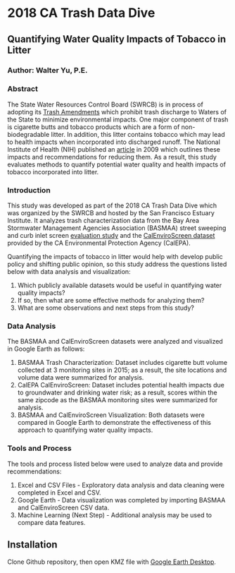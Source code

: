 # 2018 CA Trash Data Dive

## Quantifying Water Quality Impacts of Tobacco in Litter

### Author: Walter Yu, P.E.

### Abstract

The State Water Resources Control Board (SWRCB) is in process of adopting its [Trash Amendments](https://www.waterboards.ca.gov/water_issues/programs/stormwater/trash_implementation.html) which prohibit trash discharge to Waters of the State to minimize environmental impacts. One major component of trash is cigarette butts and tobacco products which are a form of non-biodegradable litter. In addition, this litter contains tobacco which may lead to health impacts when incorporated into discharged runoff. The National Institute of Health (NIH) published an [article](https://www.ncbi.nlm.nih.gov/pmc/articles/PMC2697937/) in 2009 which outlines these impacts and recommendations for reducing them. As a result, this study evaluates methods to quantify potential water quality and health impacts of tobacco incorporated into litter.

### Introduction

This study was developed as part of the 2018 CA Trash Data Dive which was organized by the SWRCB and hosted by the San Francisco Estuary Institute. It analyzes trash characterization data from the Bay Area Stormwater Management Agencies Association (BASMAA) street sweeping and curb inlet screen [evaluation study](http://basmaa.org/Announcements/tracking-cas-trash-street-sweeping-curb-inlet-screen-evaluation) and the [CalEnviroScreen dataset](https://oehha.ca.gov/calenviroscreen/report/calenviroscreen-30) provided by the CA Environmental Protection Agency (CalEPA).

Quantifying the impacts of tobacco in litter would help with develop public policy and shifting public opinion, so this study address the questions listed below with data analysis and visualization:

1. Which publicly available datasets would be useful in quantifying water quality impacts?
2. If so, then what are some effective methods for analyzing them?
3. What are some observations and next steps from this study?

### Data Analysis

The BASMAA and CalEnviroScreen datasets were analyzed and visualized in Google Earth as follows:

1. BASMAA Trash Characterization: Dataset includes cigarette butt volume collected at 3 monitoring sites in 2015; as a result, the site locations and volume data were summarized for analysis.
2. CalEPA CalEnviroScreen: Dataset includes potential health impacts due to groundwater and drinking water risk; as a result, scores within the same zipcode as the BASMAA monitoring sites were summarized for analysis.
3. BASMAA and CalEnviroScreen Visualization: Both datasets were compared in Google Earth to demonstrate the effectiveness of this approach to quantifying water quality impacts.

### Tools and Process

The tools and process listed below were used to analyze data and provide recommendations:

1. Excel and CSV Files - Exploratory data analysis and data cleaning were completed in Excel and CSV.
2. Google Earth - Data visualization was completed by importing BASMAA and CalEnviroScreen CSV data.
3. Machine Learning (Next Step) - Additional analysis may be used to compare data features.

## Installation
Clone Github repository, then open KMZ file with [Google Earth Desktop](https://www.google.com/earth/download/).

